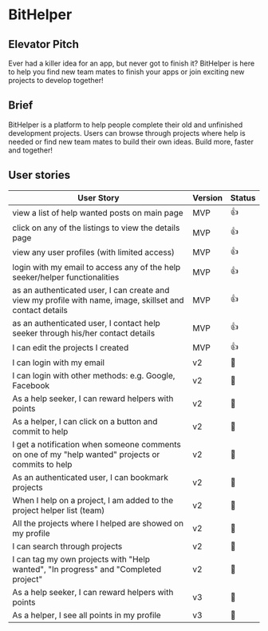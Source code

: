 # BitHelper

## Elevator Pitch
Ever had a killer idea for an app, but never got to finish it? BitHelper is here to help you find new team mates to finish your apps or join exciting new projects to develop together!

## Brief
BitHelper is a platform to help people complete their old and unfinished development projects. Users can browse through projects where help is needed or find new team mates to build their own ideas. Build more, faster and together!

## User stories 

| User Story                                                                                                | Version | Status       |
|-----------------------------------------------------------------------------------------------------------|---------|--------------|
| view a list of help wanted posts on main page                                                             | MVP     | :thumbsup:   |
| click on any of the listings to view the details page                                                     | MVP     | :thumbsup:   |
| view any user profiles (with limited access)                                                              | MVP     | :thumbsup:   |
| login with my email to access any of the help seeker/helper functionalities                               | MVP     | :thumbsup:   |
| as an authenticated user, I can create and view my profile with name, image, skillset and contact details | MVP     | :thumbsup:   |
| as an authenticated user, I contact help seeker through his/her contact details                           | MVP     | :thumbsup:   |
| I can edit the projects I created                                                                         | MVP     | :thumbsup:   |
| I can login with my email                                                                                 | v2      | :red_circle: |
| I can login with other methods: e.g. Google, Facebook                                                     | v2      | :red_circle: |
| As a help seeker, I can reward helpers with points                                                        | v2      | :red_circle: |
| As a helper, I can click on a button and commit to help                                                   | v2      | :red_circle: |
| I get a notification when someone comments on one of my "help wanted" projects or commits to help         | v2      | :red_circle: |
| As an authenticated user, I can bookmark projects                                                         | v2      | :red_circle: |
| When I help on a project, I am added to the project helper list (team)                    | v2      | :red_circle: |
| All the projects where I helped are showed on my profile                     | v2      | :red_circle: |
| I can search through projects                                                                             | v2      | :red_circle: |
| I can tag my own projects with "Help wanted", "In progress" and "Completed project"                       | v2      | :red_circle: |
| As a help seeker, I can reward helpers with points                                                        | v3     | :red_circle: |
| As a helper, I see all points in my profile                                                        | v3     | :red_circle: |

